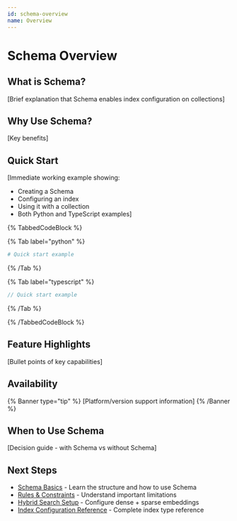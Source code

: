 ```yaml
---
id: schema-overview
name: Overview
---
```


# Schema Overview

## What is Schema?

[Brief explanation that Schema enables index configuration on collections]

## Why Use Schema?

[Key benefits]

## Quick Start

[Immediate working example showing:
- Creating a Schema
- Configuring an index
- Using it with a collection
- Both Python and TypeScript examples]

{% TabbedCodeBlock %}

{% Tab label="python" %}
```python
# Quick start example
```
{% /Tab %}

{% Tab label="typescript" %}
```typescript
// Quick start example
```
{% /Tab %}

{% /TabbedCodeBlock %}

## Feature Highlights

[Bullet points of key capabilities]

## Availability

{% Banner type="tip" %}
[Platform/version support information]
{% /Banner %}

## When to Use Schema

[Decision guide - with Schema vs without Schema]

## Next Steps

- [Schema Basics](./schema-basics) - Learn the structure and how to use Schema
- [Rules & Constraints](./rules-constraints) - Understand important limitations
- [Hybrid Search Setup](./hybrid-search) - Configure dense + sparse embeddings
- [Index Configuration Reference](./index-reference) - Complete index type reference
